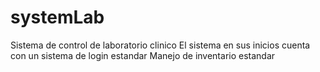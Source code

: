 # systemLab
Sistema de control de laboratorio clinico
El sistema en sus inicios cuenta con un sistema de login estandar
Manejo de inventario estandar
